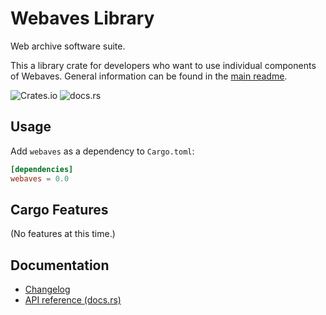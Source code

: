 # Webaves Library

Web archive software suite.

This a library crate for developers who want to use individual components of Webaves. General information can be found in the [main readme](README.main.md).

![Crates.io](https://img.shields.io/crates/v/webaves) ![docs.rs](https://img.shields.io/docsrs/webaves)

## Usage

Add `webaves` as a dependency to `Cargo.toml`:

```toml
[dependencies]
webaves = 0.0
```

## Cargo Features

(No features at this time.)

## Documentation

* [Changelog](CHANGELOG.md)
* [API reference (docs.rs)](https://docs.rs/webaves/)
